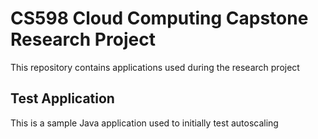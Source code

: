 # CS598 Cloud Computing Capstone Research Project

This repository contains applications used during the research project

## Test Application

This is a sample Java application used to initially test autoscaling
